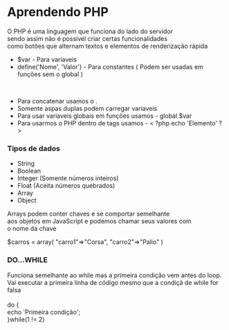 # Aprendendo PHP

O PHP é uma linguagem que funciona do lado do servidor<br>
sendo assim não é possivel criar certas funcionalidades<br>
como botôes que alternam textos e elementos de renderização rápida

- $var - Para variaveis
- define('Nome', 'Valor') - Para constantes ( Podem ser usadas em funções sem o global )
<br>

- Para concatenar usamos o .<br>
- Somente aspas duplas podem carregar variaveis<br>
- Para usar variaveis globais em funções usamos - global $var<br>
- Para usarmos o PHP dentro de tags usamos - < ?php echo 'Elemento' ? >

<h3>Tipos de dados</h3>

  - String
  - Boolean
  - Integer (Somente números inteiros)
  - Float (Aceita números quebrados)
  - Array
  - Object

Arrays podem conter chaves e se comportar semelhante<br>
aos objetos em JavaScript e podemos chamar seus valores com<br>
o nome da chave

$carros = array(
  "carro1"=>"Corsa",
  "carro2"=>"Palio"
)

<h3>DO...WHILE</h3>

Funciona semelhante ao while mas a primeira condição vem antes do loop.<br>
Vai executar a primeira linha de código mesmo que a condiçã de while for falsa <br>
<br>
do { <br>
  echo 'Primeira condição';<br>
}while(1 != 2)

<br>


